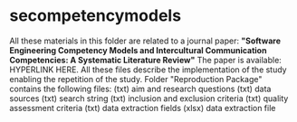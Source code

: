 # secompetencymodels
All these materials in this folder are related to a journal paper: 
<b>"Software Engineering Competency Models and Intercultural Communication Competencies: A Systematic Literature Review"</b>
The paper is available: HYPERLINK HERE.
All these files describe the implementation of the study enabling the repetition of the study.
Folder "Reproduction Package" contains the following files:
(txt) aim and research questions
(txt) data sources
(txt) search string
(txt) inclusion and exclusion criteria
(txt) quality assessment criteria
(txt) data extraction fields
(xlsx) data extraction file
